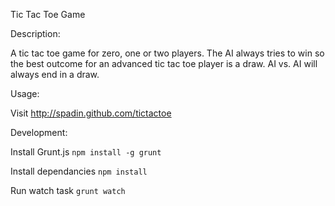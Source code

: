 Tic Tac Toe Game

Description:

A tic tac toe game for zero, one or two players. The AI always tries to win 
so the best outcome for an advanced tic tac toe player is a draw. AI vs. AI 
will always end in a draw.

Usage:

Visit http://spadin.github.com/tictactoe

Development:

Install Grunt.js `npm install -g grunt`

Install dependancies `npm install`

Run watch task `grunt watch`